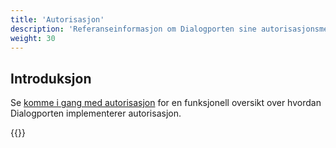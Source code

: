```yaml
---
title: 'Autorisasjon'
description: 'Referanseinformasjon om Dialogporten sine autorisasjonsmekanismer'
weight: 30
---
```


## Introduksjon

Se [komme i gang med autorisasjon](/nb/dialogporten/reference/authorization/../../getting-started/authorization/) for en funksjonell oversikt over hvordan Dialogporten implementerer autorisasjon.

{{<children />}}